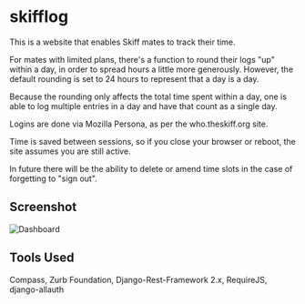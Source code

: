 skifflog
========

This is a website that enables Skiff mates to track their time.

For mates with limited plans, there's a function to round their logs "up"
within a day, in order to spread hours a little more generously. However,
the default rounding is set to 24 hours to represent that a day is a day.

Because the rounding only affects the total time spent within a day, one is
able to log multiple entries in a day and have that count as a single day.

Logins are done via Mozilla Persona, as per the who.theskiff.org site.

Time is saved between sessions, so if you close your browser or reboot,
the site assumes you are still active.

In future there will be the ability to delete or amend time slots in the case
of forgetting to "sign out".


Screenshot
----------
![Dashboard](https://raw.github.com/radiosilence/skifflog/master/skifflog/static/images/dashboard.png)


Tools Used
----------

Compass, Zurb Foundation, Django-Rest-Framework 2.x, RequireJS, django-allauth
